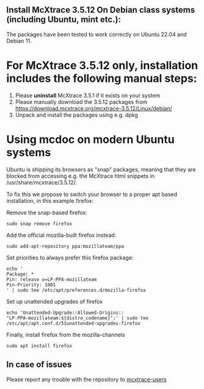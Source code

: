 ## Install McXtrace 3.5.12 On Debian class systems (including Ubuntu, mint etc.):
The packages have been tested to work correctly on Ubuntu 22.04 and Debian 11.

# For McXtrace 3.5.12 only, installation includes the following manual steps:

1. Please **uninstall** McXtrace 3.5.1 if it exists on your system
2. Please manually download the 3.5.12 packages from https://download.mcxtrace.org/mcxtrace-3.5.12/Linux/debian/
3. Unpack and install the packages using e.g. dpkg

# Using mcdoc on modern Ubuntu systems
Ubuntu is shipping its browsers as "snap" packages, meaning that they
are blocked from accessing e.g. the McXtrace html snippets in
/usr/share/mcxtrace/3.5.12/.

To fix this we propose to switch your browser to a proper apt based
installation, in this example firefox:

Remove the snap-based firefox:
```
sudo snap remove firefox
```
Add the official mozilla-built firefox instead:
```
sudo add-apt-repository ppa:mozillateam/ppa
```
Set priorities to always prefer this firefox package:
```
echo '
Package: *
Pin: release o=LP-PPA-mozillateam
Pin-Priority: 1001
' | sudo tee /etc/apt/preferences.d/mozilla-firefox
```
Set up unattended upgrades of firefox
```
echo 'Unattended-Upgrade::Allowed-Origins::
"LP-PPA-mozillateam:${distro_codename}";' | sudo tee
/etc/apt/apt.conf.d/51unattended-upgrades-firefox
```
Finally, install firefox from the mozilla-channels
```
sudo apt install firefox
```

## In case of issues
Please report any trouble with the repository to [mcxtrace-users](mailto:mcxtrace-users@mcxtrace.org)



